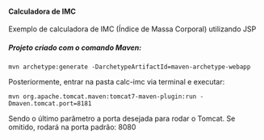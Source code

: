#### Calculadora de IMC
Exemplo de calculadora de IMC (Índice de Massa Corporal) utilizando JSP

##### Projeto criado com o comando Maven:
 `mvn archetype:generate -DarchetypeArtifactId=maven-archetype-webapp`

 Posteriormente, entrar na pasta calc-imc via terminal e executar:

 `mvn org.apache.tomcat.maven:tomcat7-maven-plugin:run -Dmaven.tomcat.port=8181`

 Sendo o último parâmetro a porta desejada para rodar o Tomcat. Se omitido, rodará na porta padrão: 8080 